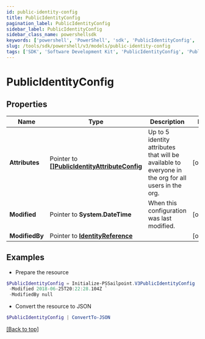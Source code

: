```yaml
---
id: public-identity-config
title: PublicIdentityConfig
pagination_label: PublicIdentityConfig
sidebar_label: PublicIdentityConfig
sidebar_class_name: powershellsdk
keywords: ['powershell', 'PowerShell', 'sdk', 'PublicIdentityConfig', 'PublicIdentityConfig'] 
slug: /tools/sdk/powershell/v3/models/public-identity-config
tags: ['SDK', 'Software Development Kit', 'PublicIdentityConfig', 'PublicIdentityConfig']
---
```



# PublicIdentityConfig

## Properties

Name | Type | Description | Notes
------------ | ------------- | ------------- | -------------
**Attributes** |  Pointer to [**[]PublicIdentityAttributeConfig**](public-identity-attribute-config) | Up to 5 identity attributes that will be available to everyone in the org for all users in the org. | [optional] 
**Modified** |  Pointer to **System.DateTime** | When this configuration was last modified. | [optional] 
**ModifiedBy** |  Pointer to [**IdentityReference**](identity-reference) |  | [optional] 

## Examples

- Prepare the resource
```powershell
$PublicIdentityConfig = Initialize-PSSailpoint.V3PublicIdentityConfig  -Attributes null `
 -Modified 2018-06-25T20:22:28.104Z `
 -ModifiedBy null
```

- Convert the resource to JSON
```powershell
$PublicIdentityConfig | ConvertTo-JSON
```


[[Back to top]](#) 

